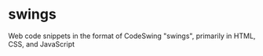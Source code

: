 # swings
Web code snippets in the format of CodeSwing "swings", primarily in HTML, CSS, and JavaScript
